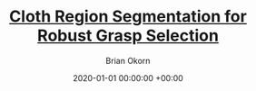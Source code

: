 ---
layout: post
title: <a href="https://arxiv.org/abs/2008.05626">Cloth Region Segmentation for Robust Grasp Selection</a>
date:   2020-01-01 00:00:00 +00:00
image: /images/cloth_grasping.gif
categories: research
author: "Brian Okorn"
authors: Jianing Qian*, Thomas Weng*, Luxin Zhang, <strong>Brian Okorn</strong>, David Held
award: null
bib: '@InProceedings{Qian_2020_IROS,
author="Qian, Jianing
and Weng, Thomas
and Zhang, Luxin
and Okorn, Brian
and Held, David",
title="Cloth Region Segmentation for Robust Grasp Selection",
booktitle="International Conference on Intelligent Robots and Systems",
year="2020",
publisher="IEEE"}'
pdf: https://arxiv.org/pdf/2008.05626.pdf
short_id: qian2020iros
site: https://sites.google.com/view/cloth-segmentation
venue: International Conference on Intelligent Robots and Systems (IROS)
video_embed: null
---